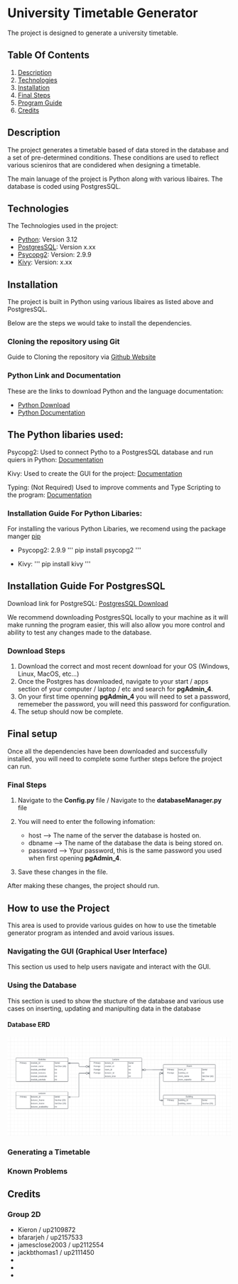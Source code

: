 # University Timetable Generator 

The project is designed to generate a university timetable.

## Table Of Contents

1. [Description](#description)
2. [Technologies](#technologies)
3. [Installation](#installation)
4. [Final Steps](#final-setup)
5. [Program Guide](#how-to-use-the-project)
6. [Credits](#credits)

## Description

The project generates a timetable based of data stored in the database and a set of pre-determined conditions. These conditions are used to reflect various scieniros that are condidered when designing a timetable.


The main lanuage of the project is Python along with various libaires. The database is coded using PostgresSQL. 

## Technologies 

The Technologies used in the project:
* [Python](https://docs.python.org/3/): Version 3.12
* [PostgresSQL](https://www.postgresql.org/download/): Version x.xx
* [Psycopg2](https://www.psycopg.org/docs/): Version: 2.9.9
* [Kivy](https://kivy.org/doc/): Version: x.xx

## Installation

The project is built in Python using various libaires as listed above and PostgresSQL.

Below are the steps we would take to install the dependencies.

### Cloning the repository using Git 

Guide to Cloning the repository via [Github Website](https://docs.github.com/en/repositories/creating-and-managing-repositories/cloning-a-repository)

### Python Link and Documentation

These are the links to download Python and the language documentation:

- [Python Download](https://www.python.org/downloads/)
- [Python Documentation](https://docs.python.org/3/)

## The Python libaries used: 

Psycopg2: Used to connect Pytho to a PostgresSQL database and run quiers in Python: [Documentation](https://www.psycopg.org/docs/)

Kivy: Used to create the GUI for the project: [Documentation](https://kivy.org/doc/)

Typing: (Not Required) Used to improve comments and Type Scripting to the program: [Documentation](https://docs.python.org/3/library/typing.html)

### Installation Guide For Python Libaries: 

For installing the various Python Libaries, we recomend using the package manger [pip](https://pypi.org/project/pip/)

* Psycopg2: 2.9.9
'''
pip install psycopg2
''' 

* Kivy: 
'''
pip install kivy
'''

## Installation Guide For PostgresSQL

Download link for PostgreSQL: [PostgresSQL Download](https://www.postgresql.org/download/)

We recommend downloading PostgresSQL locally to your machine as it will make running the program easier, this will also allow you more control and ability to test any changes made to the database. 

### Download Steps

1. Download the correct and most recent download for your OS (Windows, Linux, MacOS, etc...)
2. Once the Postgres has downloaded, navigate to your start / apps section of your computer / laptop / etc and search for __pgAdmin_4__.
3. On your first time openning __pgAdmin_4__ you will need to set a password, rememeber the password, you will need this password for configuration.
4. The setup should now be complete. 

## Final setup 

Once all the dependencies have been downloaded and successfully installed, you will need to complete some further steps before the project can run.

### Final Steps

1. Navigate to the __Config.py__ file / Navigate to the __databaseManager.py__ file
2. You will need to enter the following infomation:
    - host --> The name of the server the database is hosted on.
    - dbname --> The name of the database the data is being stored on.
    - password --> Ypur password, this is the same password you used when first opening __pgAdmin_4__.

3. Save these changes in the file.

After making these changes, the project should run. 

## How to use the Project

This area is used to provide various guides on how to use the timetable generator program as intended and avoid various issues. 

### Navigating the GUI (Graphical User Interface)

This section us used to help users navigate and interact with the GUI.

### Using the Database

This section is used to show the stucture of the database and various use cases on inserting, updating and manipulting data in the database

#### Database ERD
![Database ERd](image.png)

### Generating a Timetable 
### Known Problems 


## Credits

### Group 2D 

* Kieron / up2109872
* bfararjeh / up2157533
* jamesclose2003 / up2112554
* jackbthomas1 / up2111450
*
*
*
